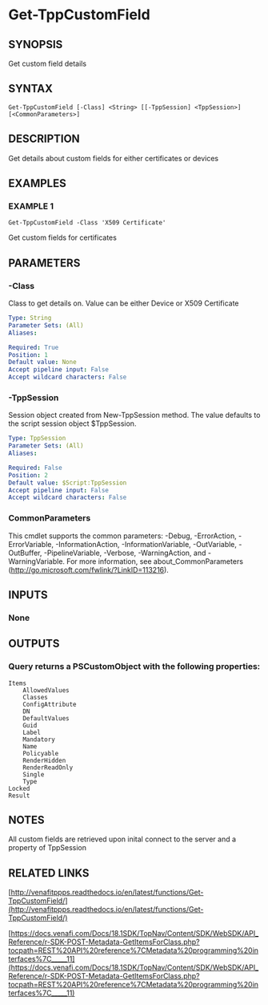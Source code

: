 # Get-TppCustomField

## SYNOPSIS
Get custom field details

## SYNTAX

```
Get-TppCustomField [-Class] <String> [[-TppSession] <TppSession>] [<CommonParameters>]
```

## DESCRIPTION
Get details about custom fields for either certificates or devices

## EXAMPLES

### EXAMPLE 1
```
Get-TppCustomField -Class 'X509 Certificate'
```

Get custom fields for certificates

## PARAMETERS

### -Class
Class to get details on. 
Value can be either Device or X509 Certificate

```yaml
Type: String
Parameter Sets: (All)
Aliases:

Required: True
Position: 1
Default value: None
Accept pipeline input: False
Accept wildcard characters: False
```

### -TppSession
Session object created from New-TppSession method. 
The value defaults to the script session object $TppSession.

```yaml
Type: TppSession
Parameter Sets: (All)
Aliases:

Required: False
Position: 2
Default value: $Script:TppSession
Accept pipeline input: False
Accept wildcard characters: False
```

### CommonParameters
This cmdlet supports the common parameters: -Debug, -ErrorAction, -ErrorVariable, -InformationAction, -InformationVariable, -OutVariable, -OutBuffer, -PipelineVariable, -Verbose, -WarningAction, and -WarningVariable.
For more information, see about_CommonParameters (http://go.microsoft.com/fwlink/?LinkID=113216).

## INPUTS

### None

## OUTPUTS

### Query returns a PSCustomObject with the following properties:
    Items
        AllowedValues
        Classes
        ConfigAttribute
        DN
        DefaultValues
        Guid
        Label
        Mandatory
        Name
        Policyable
        RenderHidden
        RenderReadOnly
        Single
        Type
    Locked
    Result

## NOTES
All custom fields are retrieved upon inital connect to the server and a property of TppSession

## RELATED LINKS

[http://venafitppps.readthedocs.io/en/latest/functions/Get-TppCustomField/](http://venafitppps.readthedocs.io/en/latest/functions/Get-TppCustomField/)

[https://docs.venafi.com/Docs/18.1SDK/TopNav/Content/SDK/WebSDK/API_Reference/r-SDK-POST-Metadata-GetItemsForClass.php?tocpath=REST%20API%20reference%7CMetadata%20programming%20interfaces%7C_____11](https://docs.venafi.com/Docs/18.1SDK/TopNav/Content/SDK/WebSDK/API_Reference/r-SDK-POST-Metadata-GetItemsForClass.php?tocpath=REST%20API%20reference%7CMetadata%20programming%20interfaces%7C_____11)

